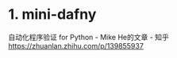 # 1. mini-dafny





自动化程序验证 for Python - Mike He的文章 - 知乎
https://zhuanlan.zhihu.com/p/139855937








